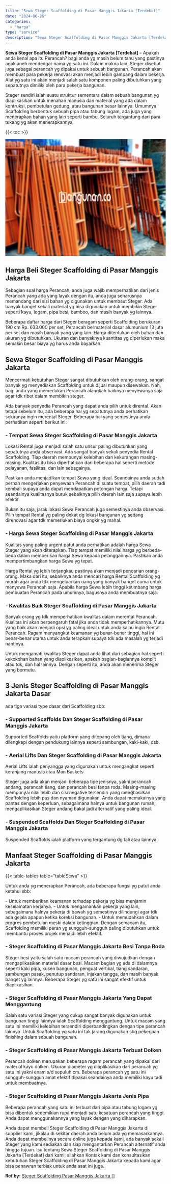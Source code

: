 ```yaml
---
title: "Sewa Steger Scaffolding di Pasar Manggis Jakarta [Terdekat]"
date: "2024-06-26"
categories: 
  - "harga"
type: "service"
description: "Sewa Steger Scaffolding di Pasar Manggis Jakarta [Terdekat]. Anda dapat membeli Steger Scaffolding di Pasar Manggis Jakarta di supplier kami, jikalau di seki..."
---
```


**Sewa Steger Scaffolding di Pasar Manggis Jakarta \[Terdekat\]** – Apakah anda kenal apa itu Perancah? bagi anda yg masih belum tahu yang pastinya agak aneh mendengar nama yg satu ini. Dalam makna lain, Steger disebut juga sebagai perancah yg dipakai untuk sebuah bangunan. Perancah akan membuat para pekerja renovasi akan menjadi lebih gampang dalam bekerja. Alat yg satu ini akan menjadi salah satu komponen paling dibutuhkan yang sepatutnya dimiliki oleh para pekerja bangunan.

Steger sendiri ialah suatu struktur sementara dalam sebuah bangunan yg diaplikasikan untuk menahan manusia dan material yang ada dalam kontruksi, pembetulan gedung, atau bangunan besar lainnya. Umumnya Scaffolding berbentuk sebuah pipa atau tabung logam, ada juga yang menerapkan bahan yang lain seperti bambu. Seluruh tergantung dari para tukang yg akan menerapkannya.

{{< toc >}}

![Sewa Steger Scaffolding di Pasar Manggis Jakarta [Terdekat]](/images/sewa-scaffolding-steger-06.png)

## Harga Beli Steger Scaffolding di Pasar Manggis Jakarta

Sebagian soal harga Perancah, anda juga wajib memperhatikan dari jenis Perancah yang ada yang layak dengan itu, anda juga seharusnya memandang dari sisi bahan yg digunakan untuk membaut Steger. Ada banyak banget sekali material yg bisa digunakan untuk membikin Steger seperti kayu, logam, pipa besi, bamboo, dan masih banyak yg lainnya.

Beberapa daftar harga dari Steger beragam seperti Scaffolding berukuran 190 cm Rp. 633.000 per set, Perancah bermaterial dasar alumunium 13 juta per set dan masih banyak yang yang lain. Harga ditentukan oleh bahan dan ukuran yg dibutuhkan. Ukuran dan banyaknya kuantitas yg diperlukan maka semakin besar biaya yg harus anda bayarkan.

## Sewa Steger Scaffolding di Pasar Manggis Jakarta

Mencermati kebutuhan Steger sangat dibutuhkan oleh orang-orang, sangat banyak yg menyediakan Scaffolding untuk dijual maupun disewakan. Nah, bagi anda yang memerlukan Perancah alangkah baiknya menyewanya saja agar tdk ribet dalam membikin steger.

Ada banyak penyedia Perancah yang dapat anda pilih untuk dirental. Akan tetapi sebelum itu, ada beberapa hal yg sepatutnya anda perhatikan sekiranya ingin merental Steger. Beberapa hal yang semestinya anda perhatikan seperti berikut ini:

### \- Tempat Sewa Steger Scaffolding di Pasar Manggis Jakarta

Lokasi Rental juga menjadi salah satu unsur paling dibutuhkan yang sepatutnya anda observasi. Ada sangat banyak sekali penyedia Rental Scaffolding. Tiap daerah mempunyai kelebihan dan kekurangan masing-masing. Kualitas itu bisa diperhatikan dari beberapa hal seperti metode pelayanan, fasilitas, dan lain sebagainya.

Pastikan anda menjadikan tempat Sewa yang ideal. Seandainya anda sudah pernah mengerjakan penyewaan Perancah di suatu tempat, pilih daerah tadi kembali supaya anda dapat mendapatkan potongan harga. Tetapi seandainya kualitasnya buruk sebaiknya pilih daerah lain saja supaya lebih efektif.

Bukan itu saja, jarak lokasi Sewa Perancah juga semestinya anda observasi. Pilih tempat Rental yg paling dekat dg lokasi bangunan yg sedang direnovasi agar tdk memerlukan biaya ongkir yg mahal.

### \- Harga Sewa Steger Scaffolding di Pasar Manggis Jakarta

Kualitas yang paling urgent patut anda perhatikan adalah harga Sewa Steger yang akan diterapkan. Tiap tempat memiliki nilai harga yg berbeda-beda dalam memberikan harga Sewa kepada pelanggannya. Pastikan anda mempertimbangkan harga Sewa yg tepat.

Harga Rental yg lebih terjangkau pastinya akan menjadi pencarian orang-orang. Maka dari itu, sebaiknya anda mencari harga Rental Scaffolding yg murah agar anda tdk mengeluarkan uang yang banyak banget cuma untuk menyewa Perancah saja. Apabila harga Sewa lebih tinggi ketimbang harga pembuatan Perancah pada umumnya, bagusnya anda membuatnya saja.

### \- Kwalitas Baik Steger Scaffolding di Pasar Manggis Jakarta

Banyak orang yg tdk memperhatikan kwalitas dalam merental Perancah. Kualitas ini akan berpengaruh fatal jika anda tidak memperhatikannya. Mutu yang baik akan menjadi opsi yg paling ideal untuk anda kalau ingin Rental Perancah. Ragam menyangkut keamanan yg benar-benar tinggi, hal ini benar-benar utama untuk anda terapkan supaya tdk ada masalah yg terjadi nantinya.

Untuk mengamati kwalitas Steger dapat anda lihat dari sebagian hal seperti kekokohan bahan yang diaplikasikan, apakah bagian-bagiannya komplit atau tdk, dan hal lainnya. Dengan seperti itu, anda akan menerima Steger yang bermutu.

## 3 Jenis Steger Scaffolding di Pasar Manggis Jakarta Dasar

ada tiga variasi type dasar dari Scaffolding sbb:

### \- Supported Scaffolds Dan Steger Scaffolding di Pasar Manggis Jakarta

Supported Scaffolds yaitu platform yang ditopang oleh tiang, dimana dilengkapi dengan pendukung lainnya seperti sambungan, kaki-kaki, dsb.

### \- Aerial Lifts Dan Steger Scaffolding di Pasar Manggis Jakarta

Aerial Lifts ialah penyangga yang digunakan untuk mengangkat seperti keranjang manusia atau Man Baskets

Steger juga ada akan menjadi beberapa tipe jenisnya, yakni perancah andang, perancah tiang, dan perancah besi tanpa roda. Masing-masing mempunyai nilai lebih dan sisi negative tersendiri yang menghasilkan Scaffolding lebih pas dan nyaman digunakan. Anda dapat memakainya yang pantas dengan keperluan, sebagaimana halnya untuk bangunan rumah, mengaplikasikan Steger andang bakal jadi alternatif yang paling ideal.

### \- Suspended Scaffolds Dan Steger Scaffolding di Pasar Manggis Jakarta

Suspended Scaffolds ialah platform yang tergantung dg tali atau lainnya.

## Manfaat Steger Scaffolding di Pasar Manggis Jakarta

{{< table-tables table="tableSewa" >}}

Untuk anda yg menerapkan Perancah, ada beberapa fungsi yg patut anda ketahui sbb:

\- Untuk memberikan keamanan terhadap pekerja yg bisa menjamin keselamatan kerjanya. - Untuk mengamankan pekerja yang lain, sebagaimana halnya pekerja di bawah yg semestinya dilindungi agar tdk ada gejala apapun ketika koreksi bangunan. - Untuk memudahkan dalam progres pembetulan meski dalam ketinggian. Dengan semacam itu, Scaffolding memiliki peran yg sungguh-sungguh paling dibutuhkan untuk membantu proses projek menajdi lebih efektif.

### \- Steger Scaffolding di Pasar Manggis Jakarta Besi Tanpa Roda

Steger besi yaitu salah satu macam perancah yang diwujudkan dengan mengaplikasikan material dasar besi. Macam bagian yg ada di dalamnya seperti kaki pipa, kusen bangunan, penguat vertikal, tiang sandaran, sambungan pasak, penutup sandaran, injakan tangga, dan masih banyak banget yg lainnya. Beberapa Steger yg satu ini sangat efektif untuk diaplikasikan.

### \- Steger Scaffolding di Pasar Manggis Jakarta Yang Dapat Menggantung

Salah satu variasi Steger yang cukup sangat banyak digunakan untuk bangunan tinggi lainnya ialah Scaffolding menggantung. Untuk macam yang satu ini memiliki kelebihan tersendiri diperbandingkan dengan tipe perancah lainnya. Untuk Scaffolding yg satu ini tak jarang digunakan sbg pekerjaan finishing dalam sebuah bangunan.

### \- Steger Scaffolding di Pasar Manggis Jakarta Terbuat Dolken

Perancah dolken merupakan beberapa ragam perancah yang dipakai dari material kayu dolken. Ukuran diameter yg diaplikasikan dari perancah yg satu ini yakni enam s/d sepuluh cm. Beberapa perancah yg satu ini sungguh-sungguh amat efektif dipakai seandainya anda memiliki kayu tadi untuk membuatnya.

### \- Steger Scaffolding di Pasar Manggis Jakarta Jenis Pipa

Beberapa perancah yang satu ini terbuat dari pipa atau tabung logam yg bisa dibentuk sedemikian rupa menjadi satu kesatuan perancah yang tinggi. Anda dapat menggunakannya yang layak dengan yang diharapkan.

Anda dapat membeli Steger Scaffolding di Pasar Manggis Jakarta di supplier kami, jikalau di sekitar daerah anda belum ada yg memasarkannya. Anda dapat membelinya secara online juga kepada kami, ada banyak sekali Steger yang kami sediakan dan siap mengantarkan Perancah alternatif anda hingga tujuan. isu tentang Sewa Steger Scaffolding di Pasar Manggis Jakarta \[Terdekat\] dari kami, silahkan Kontak kami dan konsultasikan kebutuhan Steger Scaffolding di Pasar Manggis Jakarta kepada kami agar bisa penawran terbiak untuk anda saat ini juga.

**Ref by:** [Steger Scaffolding Pasar Manggis Jakarta []](https://id.wikipedia.org/wiki/Steger)
